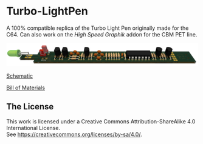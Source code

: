 # Turbo-LightPen
A 100% compatible replica of the Turbo Light Pen originally made for the C64. Can also work on the *High Speed Graphik* addon for the CBM PET line.

![Turbo-LightPen render](https://github.com/InsaneDruid/Turbo-LightPen/blob/main/images/Turbo-LightPen_render.png)

[Schematic](https://github.com/InsaneDruid/Turbo-LightPen/blob/main/Turbo-LightPen.pdf "Schematic")  

[Bill of Materials](https://htmlpreview.github.io/?https://github.com/InsaneDruid/Turbo-LightPen/blob/main/bom/Turbo-LightPen_bom.html "Bill of Materials")

## The License
This work is licensed under a Creative Commons Attribution-ShareAlike 4.0 International License.  
See https://creativecommons.org/licenses/by-sa/4.0/.
